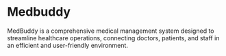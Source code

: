 # Medbuddy
MedBuddy is a comprehensive medical management system designed to streamline healthcare operations, connecting doctors, patients, and staff in an efficient and user-friendly environment.
